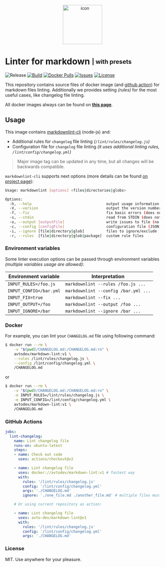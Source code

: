 <p align="center">
 <img src="https://hsto.org/webt/jj/z4/-o/jjz4-ofmx_k18yeslacjnjuzrve.png" width="128" alt="icon">
</p>

# Linter for markdown <sub><sup>| with presets</sup></sub>

![Release][badge_release]
[![Build][badge_ci]][link_actions]
[![Docker Pulls][badge_pulls]][link_hub]
[![Issues][badge_issues]][link_issues]
[![License][badge_license]][link_license]

This repository contains source files of docker image (and [github action][github_actions_doc]) for markdown files linting. Additionally we provides setting _(rules)_ for the most useful cases, like changelog file linting.

All docker images always can be found on **[this page][link_hub_tags]**.

## Usage

This image contains [markdownlint-cli][markdownlint-cli] (node-js) and:

- Additional rules for `changelog` file linting _(`/lint/rules/changelog.js`)_
- Configuration file for `changelog` file linting _(it uses additional linting rules, `/lint/config/changelog.yml`)_

> Major image tag can be updated in any time, but all changes will be backwards compatible.

`markdownlint-cli` supports next options (more details can be found [on project page][markdownlint-cli]):

```bash
Usage: markdownlint [options] <files|directories|globs>

Options:
  -h, --help                                  output usage information
  -V, --version                               output the version number
  -f, --fix                                   fix basic errors (does not work with STDIN)
  -s, --stdin                                 read from STDIN (does not work with files)
  -o, --output [outputFile]                   write issues to file (no console)
  -c, --config [configFile]                   configuration file (JSON, JSONC, or YAML)
  -i, --ignore [file|directory|glob]          files to ignore/exclude
  -r, --rules  [file|directory|glob|package]  custom rule files
```

### Environment variables

Some linter execution options can be passed through environment variables _(multiple variables usage are allowed)_:

Environment variable    | Interpretation
----------------------- | --------------
`INPUT_RULES=/foo.js`   | `markdownlint --rules /foo.js ...`
`INPUT_CONFIG=/bar.yml` | `markdownlint --config /bar.yml ...`
`INPUT_FIX=true`        | `markdownlint --fix ...`
`INPUT_OUTPUT=/foo`     | `markdownlint --output /foo ...`
`INPUT_IGNORE=/bar`     | `markdownlint --ignore /bar ...`

### Docker

For example, you can lint your `CHANGELOG.md` file using following command:

```bash
$ docker run --rm \
    -v "$(pwd)/CHANGELOG.md:/CHANGELOG.md:ro" \
    avtodev/markdown-lint:v1 \
    --rules /lint/rules/changelog.js \
    --config /lint/config/changelog.yml \
    /CHANGELOG.md
```

or

```bash
$ docker run --rm \
    -v "$(pwd)/CHANGELOG.md:/CHANGELOG.md:ro" \
    -e INPUT_RULES=/lint/rules/changelog.js \
    -e INPUT_CONFIG=/lint/config/changelog.yml \
    avtodev/markdown-lint:v1 \
    /CHANGELOG.md
```

### GitHub Actions

```yaml
jobs:
  lint-changelog:
    name: Lint changelog file
    runs-on: ubuntu-latest
    steps:
    - name: Check out code
      uses: actions/checkout@v2

    - name: Lint changelog file
      uses: docker://avtodev/markdown-lint:v1 # fastest way
      with:
        rules: '/lint/rules/changelog.js'
        config: '/lint/config/changelog.yml'
        args: './CHANGELOG.md'
        ignore: './one_file.md ./another_file.md' # multiple files must be separated with single space

    # Or using current repository as action:

    - name: Lint changelog file
      uses: avto-dev/markdown-lint@v1
      with:
        rules: '/lint/rules/changelog.js'
        config: '/lint/config/changelog.yml'
        args: './CHANGELOG.md'
```

### License

MIT. Use anywhere for your pleasure.

[badge_release]:https://img.shields.io/github/v/release/avto-dev/markdown-lint?include_prereleases&style=flat-square&maxAge=10
[badge_ci]:https://img.shields.io/github/actions/workflow/status/avto-dev/markdown-lint/ci.yml
[badge_pulls]:https://img.shields.io/docker/pulls/avtodev/markdown-lint.svg?style=flat-square&maxAge=30
[badge_issues]:https://img.shields.io/github/issues/avto-dev/markdown-lint.svg?style=flat-square&maxAge=30
[badge_build]:https://img.shields.io/docker/cloud/build/avtodev/markdown-lint.svg?style=flat-square&maxAge=30
[badge_license]:https://img.shields.io/github/license/avto-dev/markdown-lint.svg?style=flat-square&maxAge=30
[link_hub]:https://hub.docker.com/r/avtodev/markdown-lint/
[link_hub_tags]:https://hub.docker.com/r/avtodev/markdown-lint/tags
[link_license]:https://github.com/avto-dev/markdown-lint/blob/master/LICENSE
[link_issues]:https://github.com/avto-dev/markdown-lint/issues
[link_actions]:https://github.com/avto-dev/markdown-lint/actions
[markdownlint-cli]:https://github.com/igorshubovych/markdownlint-cli
[github_actions_doc]:https://help.github.com/en/actions
